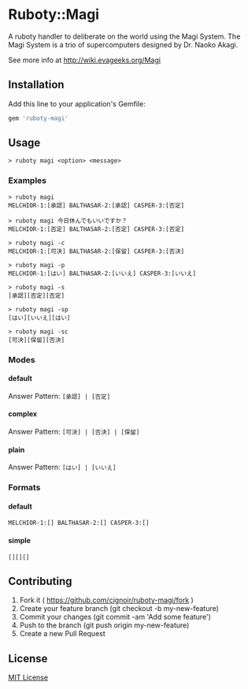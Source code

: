 # Ruboty::Magi

A ruboty handler to deliberate on the world using the Magi System.
The Magi System is a trio of supercomputers designed by Dr. Naoko Akagi.

See more info at http://wiki.evageeks.org/Magi

## Installation

Add this line to your application's Gemfile:

```ruby
gem 'ruboty-magi'
```

## Usage
```
> ruboty magi <option> <message>
```

### Examples
```
> ruboty magi
MELCHIOR-1:[承認] BALTHASAR-2:[承認] CASPER-3:[否定]

> ruboty magi 今日休んでもいいですか？
MELCHIOR-1:[否定] BALTHASAR-2:[否定] CASPER-3:[否定]

> ruboty magi -c
MELCHIOR-1:[可決] BALTHASAR-2:[保留] CASPER-3:[否決]

> ruboty magi -p
MELCHIOR-1:[はい] BALTHASAR-2:[いいえ] CASPER-3:[いいえ]

> ruboty magi -s
[承認][否定][否定]

> ruboty magi -sp
[はい][いいえ][はい]

> ruboty magi -sc
[可決][保留][否決]
```

### Modes
#### default
Answer Pattern: ```[承認] | [否定]```

#### complex
Answer Pattern: ```[可決] | [否決] | [保留]```

#### plain
Answer Pattern: ```[はい] | [いいえ]```

### Formats
#### default
```
MELCHIOR-1:[] BALTHASAR-2:[] CASPER-3:[]
```

#### simple
```
[][][]
```

## Contributing

1. Fork it ( https://github.com/cignoir/ruboty-magi/fork )
2. Create your feature branch (git checkout -b my-new-feature)
3. Commit your changes (git commit -am 'Add some feature')
4. Push to the branch (git push origin my-new-feature)
5. Create a new Pull Request

## License

[MIT License](http://opensource.org/licenses/MIT)

